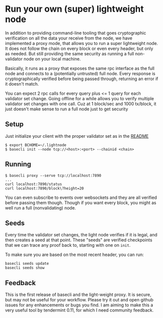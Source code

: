 # Run your own (super) lightweight node

In addition to providing command-line tooling that goes cryptographic verification
on all the data your receive from the node, we have implemented a proxy mode, that
allows you to run a super lightweight node.  It does not follow the chain on
every block or even every header, but only as needed. But still providing the
same security as running a full non-validator node on your local machine.

Basically, it runs as a proxy that exposes the same rpc interface as the full node
and connects to a (potentially untrusted) full node. Every response is cryptographically
verified before being passed through, returning an error if it doesn't match.

You can expect 2 rpc calls for every query plus <= 1 query for each validator set
change. Going offline for a while allows you to verify multiple validator set changes
with one call. Cuz at 1 block/sec and 1000 tx/block, it just doesn't make sense
to run a full node just to get security

## Setup

Just initialize your client with the proper validator set as in the [README](README.md)

```
$ export BCHOME=~/.lightnode
$ basecli init --node tcp://<host>:<port> --chainid <chain>
```

## Running

```
$ basecli proxy --serve tcp://localhost:7890
...
curl localhost:7890/status
curl localhost:7890/block\?height=20
```

You can even subscribe to events over websockets and they are all verified
before passing them though.  Though if you want every block, you might as
well run a full (nonvalidating) node.

## Seeds

Every time the validator set changes, the light node verifies if it is legal,
and then creates a seed at that point.  These "seeds" are verified checkpoints
that we can trace any proof back to, starting with one on `init`.

To make sure you are based on the most recent header, you can run:

```
basecli seeds update
basecli seeds show
```

## Feedback

This is the first release of basecli and the light-weight proxy. It is secure, but
may not be useful for your workflow. Please try it out and open github issues
for any enhancements or bugs you find.  I am aiming to make this a very useful
tool by tendermint 0.11, for which I need community feedback.
